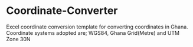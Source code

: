 # Coordinate-Converter
Excel coordinate conversion template for converting coordinates in Ghana. Coordinate systems adopted are; WGS84, Ghana Grid(Metre) and UTM Zone 30N

